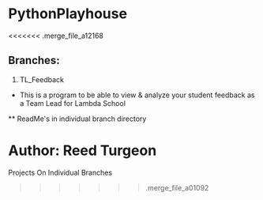# PythonPlayhouse

<<<<<<< .merge_file_a12168
## Branches:
1. TL_Feedback
- This is a program to be able to view & analyze your student feedback as a Team Lead for Lambda School



** ReadMe's in individual branch directory

Author: Reed Turgeon
=======
Projects On Individual Branches
>>>>>>> .merge_file_a01092
